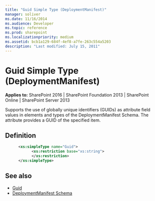```yaml
---
title: "Guid Simple Type (DeploymentManifest)"
manager: soliver
ms.date: 11/16/2014
ms.audience: Developer
ms.topic: reference
ms.prod: sharepoint
ms.localizationpriority: medium
ms.assetid: bcb1a129-684f-4ef8-a7fe-263c554a5203
description: "Last modified: July 15, 2011"
---
```


# Guid Simple Type (DeploymentManifest)
  
**Applies to:** SharePoint 2016 | SharePoint Foundation 2013 | SharePoint Online | SharePoint Server 2013
  
Supports the use of globally unique identifiers (GUIDs) as attribute field values in elements and types of the DeploymentManifest Schema. The attribute provides a GUID of the specified item.

## Definition

```XML
      <xs:simpleType name="Guid">
            <xs:restriction base="xs:string">
            </xs:restriction>
      </xs:simpleType>
```

## See also

- [Guid](https://msdn2.microsoft.com/library/cey1zx63)
- [DeploymentManifest Schema](deploymentmanifest-schema.md)

